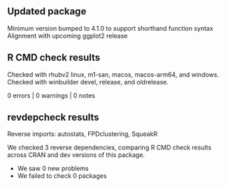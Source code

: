 ## Updated package

Minimum version bumped to 4.1.0 to support shorthand function syntax
Alignment with upcoming ggplot2 release

## R CMD check results

Checked with rhubv2 linux, m1-san, macos, macos-arm64, and windows.
Checked with winbuilder devel, release, and oldrelease.

0 errors | 0 warnings | 0 notes

## revdepcheck results

Reverse imports: autostats, FPDclustering, SqueakR

We checked 3 reverse dependencies, comparing R CMD check results across CRAN and dev versions of this package.

 * We saw 0 new problems
 * We failed to check 0 packages

